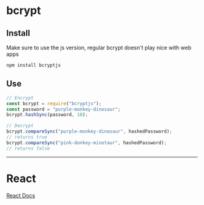 # bcrypt

## Install

Make sure to use the js version, regular bcrypt doesn't play nice with web apps

```
npm install bcryptjs
```

## Use

```javascript
// Encrypt
const bcrypt = require("bcryptjs");
const password = "purple-monkey-dinosaur";
bcrypt.hashSync(password, 10);

// Decrypt
bcrypt.compareSync("purple-monkey-dinosaur", hashedPassword);
// returns true
bcrypt.compareSync("pink-donkey-minotaur", hashedPassword);
// returns false
```

---

# React

[React Docs](https://create-react-app.dev/)
